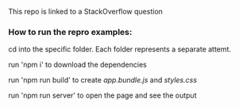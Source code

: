 This repo is linked to a StackOverflow question

### How to run the repro examples:

cd into the specific folder. Each folder represents a separate attemt.

run 'npm i' to download the dependencies

run 'npm run build' to create *app.bundle.js* and *styles.css*

run 'npm run server' to open the page and see the output
